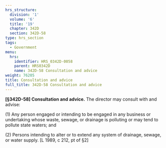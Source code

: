 ```yaml
---
hrs_structure:
  division: '1'
  volume: '6'
  title: '19'
  chapter: 342D
  section: 342D-58
type: hrs_section
tags:
  - Government
menu:
  hrs:
    identifier: HRS_0342D-0058
    parent: HRS0342D
    name: 342D-58 Consultation and advice
weight: 76205
title: Consultation and advice
full_title: 342D-58 Consultation and advice
---
```

**[§342D-58] Consultation and advice.** The director may consult with and advise:

(1) Any person engaged or intending to be engaged in any business or undertaking whose waste, sewage, or drainage is polluting or may tend to pollute state waters; and

(2) Persons intending to alter or to extend any system of drainage, sewage, or water supply. [L 1989, c 212, pt of §2]